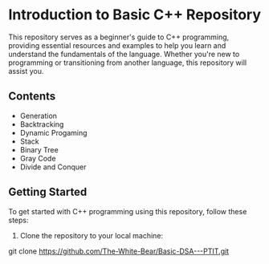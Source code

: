 # Introduction to Basic C++ Repository

This repository serves as a beginner's guide to C++ programming, providing essential resources and examples to help you learn and understand the fundamentals of the language. Whether you're new to programming or transitioning from another language, this repository will assist you.

## Contents

- Generation
- Backtracking
- Dynamic Progaming
- Stack
- Binary Tree
- Gray Code
- Divide and Conquer

## Getting Started

To get started with C++ programming using this repository, follow these steps:

1. Clone the repository to your local machine:

git clone https://github.com/The-White-Bear/Basic-DSA---PTIT.git

